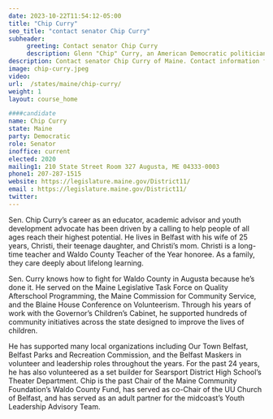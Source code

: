 ```yaml
---
date: 2023-10-22T11:54:12-05:00
title: "Chip Curry"
seo_title: "contact senator Chip Curry"
subheader:
     greeting: Contact senator Chip Curry
     description: Glenn "Chip" Curry, an American Democratic politician and youth advocate, presently holds the position of Maine State Senator for District 11.
description: Contact senator Chip Curry of Maine. Contact information for Chip Curry includes email address, phone number, and mailing address.
image: chip-curry.jpeg
video:
url:  /states/maine/chip-curry/
weight: 1
layout: course_home

####candidate
name: Chip Curry
state: Maine
party: Democratic
role: Senator
inoffice: current
elected: 2020
mailing1: 210 State Street Room 327 Augusta, ME 04333-0003
phone1: 207-287-1515
website: https://legislature.maine.gov/District11/
email : https://legislature.maine.gov/District11/
twitter:
---
```


Sen. Chip Curry’s career as an educator, academic advisor and youth development advocate has been driven by a calling to help people of all ages reach their highest potential. He lives in Belfast with his wife of 25 years, Christi, their teenage daughter, and Christi’s mom. Christi is a long-time teacher and Waldo County Teacher of the Year honoree. As a family, they care deeply about lifelong learning.

Sen. Curry knows how to fight for Waldo County in Augusta because he’s done it. He served on the Maine Legislative Task Force on Quality Afterschool Programming, the Maine Commission for Community Service, and the Blaine House Conference on Volunteerism. Through his years of work with the Governor’s Children’s Cabinet, he supported hundreds of community initiatives across the state designed to improve the lives of children.

He has supported many local organizations including Our Town Belfast, Belfast Parks and Recreation Commission, and the Belfast Maskers in volunteer and leadership roles throughout the years. For the past 24 years, he has also volunteered as a set builder for Searsport District High School’s Theater Department. Chip is the past Chair of the Maine Community Foundation’s Waldo County Fund, has served as co-Chair of the UU Church of Belfast, and has served as an adult partner for the midcoast’s Youth Leadership Advisory Team.
